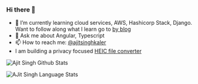 ### Hi there 👋
<p>

- 🌱 I’m currently learning cloud services, AWS, Hashicorp Stack, Django. Want to follow along what I learn go to [by blog](https://ajitblogs.com/)
- 💬 Ask me about Angular, Typescript
- 📫 How to reach me: [@ajitsinghkaler](https://twitter.com/ajitsinghkaler)
- I am building a privacy focused [HEIC file converter](https://onlineheicconvert.com)

</p>

![Ajit Singh Github Stats](https://github-readme-stats.vercel.app/api?username=ajitsinghkaler&show_icons=true&include_all_commits=true&theme=radical)

![AJit Singh Language Stats](https://github-readme-stats.anuraghazra1.vercel.app/api/top-langs/?username=ajitsinghkaler&layout=compact&theme=radical)

